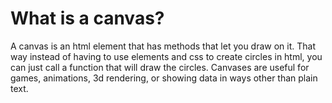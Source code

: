 # What is a canvas?
A canvas is an html element that has methods that let you draw on it. 
That way instead of having to use elements and css to create circles in html, you can just call a function that will draw the circles.
Canvases are useful for games, animations, 3d rendering, or showing data in ways other than plain text.